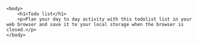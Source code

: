 <html>
    <head>
        <title>Todo List</title>
    </head>

    <body>
        <h1>Todo list</h1>
        <p>Plan your day to day activity with this todolist list in your web browser and save it to your local storage when the browser is closed.</p>
    </body>
</html>
